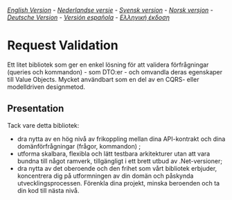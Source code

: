 ﻿_[English Version](README-EN.md) - [Nederlandse versie](README-NL.md) - [Svensk version](README-SE.md) - [Norsk versjon](README-NO.md) - [Deutsche Version](README-DE.md) - [Versión española](README-ES.md) - [Ελληνική έκδοση](README-GR.md)_

# Request Validation

Ett litet bibliotek som ger en enkel lösning för att validera förfrågningar (queries och kommandon) - som DTO:er - och omvandla deras egenskaper till Value Objects. Mycket användbart som en del av en CQRS- eller modelldriven designmetod. 

## Presentation

Tack vare detta bibliotek:

- dra nytta av en hög nivå av frikoppling mellan dina API-kontrakt och dina domänförfrågningar (frågor, kommandon) ;
- utforma skalbara, flexibla och lätt testbara arkitekturer utan att vara bundna till något ramverk, tillgängligt i ett brett utbud av .Net-versioner;
- dra nytta av det oberoende och den frihet som vårt bibliotek erbjuder, koncentrera dig på utformningen av din domän och påskynda utvecklingsprocessen. Förenkla dina projekt, minska beroenden och ta din kod till nästa nivå.
